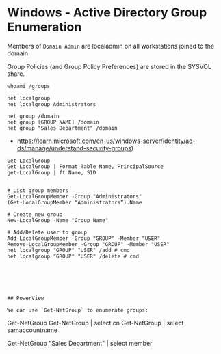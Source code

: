 # Windows - Active Directory Group Enumeration



Members of `Domain Admin` are localadmin on all workstations joined to the domain.

Group Policies (and Group Policy Preferences) are stored in the SYSVOL share.






```
whoami /groups

net localgroup
net localgroup Administrators

net group /domain
net group [GROUP NAME] /domain
net group "Sales Department" /domain

```

- <https://learn.microsoft.com/en-us/windows-server/identity/ad-ds/manage/understand-security-groups>)








```
Get-LocalGroup
Get-LocalGroup | Format-Table Name, PrincipalSource
get-LocalGroup | ft Name, SID


# List group members
Get-LocalGroupMember -Group "Administrators"
(Get-LocalGroupMember “Administrators”).Name

# Create new group
New-LocalGroup -Name "Group Name"

# Add/Delete user to group
Add-LocalGroupMember -Group "GROUP" -Member "USER"
Remove-LocalGroupMember -Group "GROUP" -Member "USER"
net localgroup "GROUP" "USER" /add # cmd
net localgroup "GROUP" "USER" /delete # cmd






## PowerView

We can use `Get-NetGroup` to enumerate groups:

```
Get-NetGroup
Get-NetGroup | select cn
Get-NetGroup | select samaccountname

Get-NetGroup "Sales Department" | select member
```















